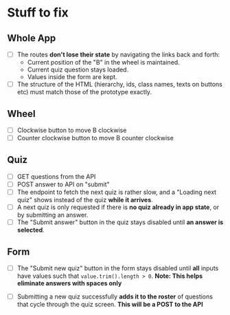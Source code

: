 # Stuff to fix

## Whole App
- [ ] The routes **don't lose their state** by navigating the links back and forth:
  - Current position of the "B" in the wheel is maintained.
  - Current quiz question stays loaded.
  - Values inside the form are kept.
- [ ] The structure of the HTML (hierarchy, ids, class names, texts on buttons etc) must match those of the prototype exactly.

## Wheel
- [ ] Clockwise button to move B clockwise
- [ ] Counter clockwise button to move B counter clockwise

## Quiz
- [ ] GET questions from the API
- [ ] POST answer to API on "submit"
- [ ] The endpoint to fetch the next quiz is rather slow, and a "Loading next quiz" shows instead of the quiz **while it arrives**.
- [ ] A next quiz is only requested if there is **no quiz already in app state**, or by submitting an answer.
- [ ] The "Submit answer" button in the quiz stays disabled until **an answer is selected**.

## Form
- [ ] The "Submit new quiz" button in the form stays disabled until **all** inputs have values such that `value.trim().length > 0`.
  **Note: This helps eliminate answers with spaces only**
- [ ] Submitting a new quiz successfully **adds it to the roster** of questions that cycle through the quiz screen.
  **This will be a POST to the API**








